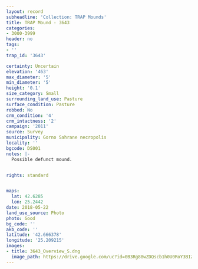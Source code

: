 ```yaml
---
layout: record
subheadline: 'Collection: TRAP Mounds'
title: TRAP Mound - 3643
categories:
- 3000-3999
header: no
tags:
- ''
trap_id: '3643'

certainty: Uncertain
elevation: '463'
max_diameter: '5'
min_diameter: '5'
height: '0.1'
size_category: Small
surrounding_land_use: Pasture
surface_condition: Pasture
robbed: No
crm_condition: '4'
crm_intactness: '2'
campaign: '2011'
source: Survey
municipality: Gorno Sahrane necropolis
locality: ''
bgcode: DS001
notes: |-
  Possible defunct mound.


rights: standard


maps:
  lat: 42.6285
  lon: 25.2442
date: 2018-05-22
land_use_source: Photo
photo: Good
bg_code: ''
akb_code: ''
latitude: '42.666378'
longitude: '25.209215'
images:
- title: 3643_Overview_S.dng
  image_path: https://drive.google.com/uc?id=0B3Rg88wZDQscb1h0U0RoY3BIZ0U
---
```

